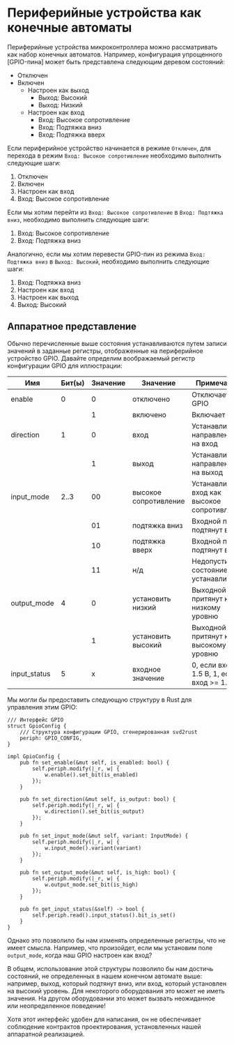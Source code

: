 # Периферийные устройства как конечные автоматы

Периферийные устройства микроконтроллера можно рассматривать как набор конечных автоматов. Например, конфигурация упрощенного [GPIO-пина] может быть представлена следующим деревом состояний:

[GPIO-пин]: https://en.wikipedia.org/wiki/General-purpose_input/output

* Отключен
* Включен
    * Настроен как выход
        * Выход: Высокий
        * Выход: Низкий
    * Настроен как вход
        * Вход: Высокое сопротивление
        * Вход: Подтяжка вниз
        * Вход: Подтяжка вверх

Если периферийное устройство начинается в режиме `Отключен`, для перехода в режим `Вход: Высокое сопротивление` необходимо выполнить следующие шаги:

1. Отключен
2. Включен
3. Настроен как вход
4. Вход: Высокое сопротивление

Если мы хотим перейти из `Вход: Высокое сопротивление` в `Вход: Подтяжка вниз`, необходимо выполнить следующие шаги:

1. Вход: Высокое сопротивление
2. Вход: Подтяжка вниз

Аналогично, если мы хотим перевести GPIO-пин из режима `Вход: Подтяжка вниз` в `Выход: Высокий`, необходимо выполнить следующие шаги:

1. Вход: Подтяжка вниз
2. Настроен как вход
3. Настроен как выход
4. Выход: Высокий

## Аппаратное представление

Обычно перечисленные выше состояния устанавливаются путем записи значений в заданные регистры, отображенные на периферийное устройство GPIO. Давайте определим воображаемый регистр конфигурации GPIO для иллюстрации:

| Имя          | Бит(ы)        | Значение | Значение        | Примечания |
|--------------|--------------|---------|----------------|-----------|
| enable       | 0            | 0       | отключено      | Отключает GPIO |
|              |              | 1       | включено       | Включает GPIO |
| direction    | 1            | 0       | вход           | Устанавливает направление на вход |
|              |              | 1       | выход          | Устанавливает направление на выход |
| input_mode   | 2..3         | 00      | высокое сопротивление | Устанавливает вход как высокое сопротивление |
|              |              | 01      | подтяжка вниз  | Входной пин подтянут вниз |
|              |              | 10      | подтяжка вверх | Входной пин подтянут вверх |
|              |              | 11      | н/д            | Недопустимое состояние. Не устанавливать |
| output_mode  | 4            | 0       | установить низкий | Выходной пин притянут к низкому уровню |
|              |              | 1       | установить высокий | Выходной пин притянут к высокому уровню |
| input_status | 5            | x       | входное значение | 0, если вход < 1.5 В, 1, если вход >= 1.5 В |

Мы *могли бы* предоставить следующую структуру в Rust для управления этим GPIO:

```rust,ignore
/// Интерфейс GPIO
struct GpioConfig {
    /// Структура конфигурации GPIO, сгенерированная svd2rust
    periph: GPIO_CONFIG,
}

impl GpioConfig {
    pub fn set_enable(&mut self, is_enabled: bool) {
        self.periph.modify(|_r, w| {
            w.enable().set_bit(is_enabled)
        });
    }

    pub fn set_direction(&mut self, is_output: bool) {
        self.periph.modify(|_r, w| {
            w.direction().set_bit(is_output)
        });
    }

    pub fn set_input_mode(&mut self, variant: InputMode) {
        self.periph.modify(|_r, w| {
            w.input_mode().variant(variant)
        });
    }

    pub fn set_output_mode(&mut self, is_high: bool) {
        self.periph.modify(|_r, w| {
            w.output_mode.set_bit(is_high)
        });
    }

    pub fn get_input_status(&self) -> bool {
        self.periph.read().input_status().bit_is_set()
    }
}
```

Однако это позволило бы нам изменять определенные регистры, что не имеет смысла. Например, что произойдет, если мы установим поле `output_mode`, когда наш GPIO настроен как вход?

В общем, использование этой структуры позволило бы нам достичь состояний, не определенных в нашем конечном автомате выше: например, выход, который подтянут вниз, или вход, который установлен на высокий уровень. Для некоторого оборудования это может не иметь значения. На другом оборудовании это может вызвать неожиданное или неопределенное поведение!

Хотя этот интерфейс удобен для написания, он не обеспечивает соблюдение контрактов проектирования, установленных нашей аппаратной реализацией.
